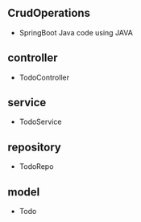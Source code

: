 ## CrudOperations

* SpringBoot Java code using JAVA


## controller

* TodoController


## service

* TodoService


## repository

* TodoRepo


## model

* Todo








